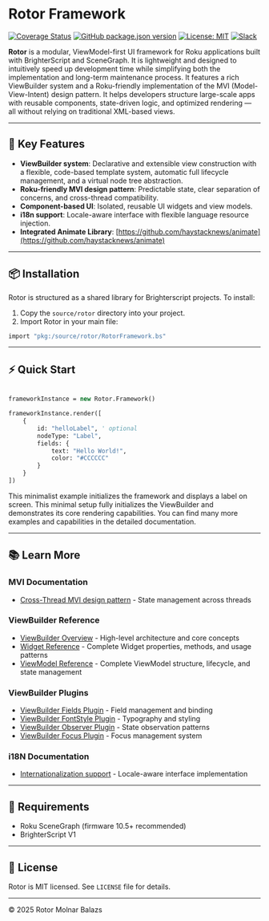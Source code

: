 # Rotor Framework

[![Coverage Status](https://coveralls.io/repos/github/mobalazs/rotor-framework/badge.svg?branch=main&v=2)](https://coveralls.io/github/mobalazs/rotor-framework?branch=main)
[![GitHub package.json version](https://img.shields.io/github/package-json/v/mobalazs/rotor-framework)](https://github.com/mobalazs/rotor-framework/packages)
[![License: MIT](https://img.shields.io/badge/License-MIT-yellow.svg)](https://opensource.org/licenses/MIT)
[![Slack](https://img.shields.io/badge/Slack-RokuDevelopers-4A154B?logo=slack)](https://rokudevelopers.slack.com)

**Rotor** is a modular, ViewModel-first UI framework for Roku applications built with BrighterScript and SceneGraph. It is lightweight and designed to intuitively speed up development time while simplifying both the implementation and long-term maintenance process. It features a rich ViewBuilder system and a Roku-friendly implementation of the MVI (Model-View-Intent) design pattern. It helps developers structure large-scale apps with reusable components, state-driven logic, and optimized rendering — all without relying on traditional XML-based views.

---

## 🚀 Key Features

* **ViewBuilder system**: Declarative and extensible view construction with a flexible, code-based template system, automatic full lifecycle management, and a virtual node tree abstraction.
* **Roku-friendly MVI design pattern**: Predictable state, clear separation of concerns, and cross-thread compatibility.
* **Component-based UI**: Isolated, reusable UI widgets and view models.
* **i18n support**: Locale-aware interface with flexible language resource injection.
* **Integrated Animate Library**: [https://github.com/haystacknews/animate](https://github.com/haystacknews/animate)

---

## 📦 Installation

Rotor is structured as a shared library for Brighterscript projects. To install:

1. Copy the `source/rotor` directory into your project.
2. Import Rotor in your main file:

```vb
import "pkg:/source/rotor/RotorFramework.bs"
```

---

## ⚡ Quick Start

```vb

frameworkInstance = new Rotor.Framework()

frameworkInstance.render([
    {
        id: "helloLabel", ' optional
        nodeType: "Label",
        fields: {
            text: "Hello World!",
            color: "#CCCCCC"
        }
    }
])

```

This minimalist example initializes the framework and displays a label on screen. This minimal setup fully initializes the ViewBuilder and demonstrates its core rendering capabilities. You can find many more examples and capabilities in the detailed documentation.

---

## 📚 Learn More

### MVI Documentation
* [Cross-Thread MVI design pattern](./docs/cross-thread-mvi.md) - State management across threads

### ViewBuilder Reference
* [ViewBuilder Overview](./docs/view-builder-overview.md) - High-level architecture and core concepts
* [Widget Reference](./docs/view-builder-widget-reference.md) - Complete Widget properties, methods, and usage patterns
* [ViewModel Reference](./docs/view-builder-viewmodel-reference.md) - Complete ViewModel structure, lifecycle, and state management

### ViewBuilder Plugins
* [ViewBuilder Fields Plugin](./docs/view-builder-fields-plugin.md) - Field management and binding
* [ViewBuilder FontStyle Plugin](./docs/view-builder-fontstyle-plugin.md) - Typography and styling
* [ViewBuilder Observer Plugin](./docs/view-builder-observer-plugin.md) - State observation patterns
* [ViewBuilder Focus Plugin](./docs/view-builder-focus-plugin.md) - Focus management system

### i18N Documentation
* [Internationalization support](./docs/i18n-support.md) - Locale-aware interface implementation

---

## 🔧 Requirements

* Roku SceneGraph (firmware 10.5+ recommended)
* BrighterScript V1

---

## 📄 License

Rotor is MIT licensed. See `LICENSE` file for details.

---

© 2025 Rotor Molnar Balazs
